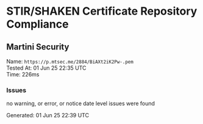 # STIR/SHAKEN Certificate Repository Compliance

## Martini Security

Name: `https://p.mtsec.me/2884/BiAXt2iK2Pw-.pem`\
Tested At: 01 Jun 25 22:35 UTC\
Time: 226ms

### Issues

no warning, or error, or notice date level issues were found

Generated: 01 Jun 25 22:39 UTC